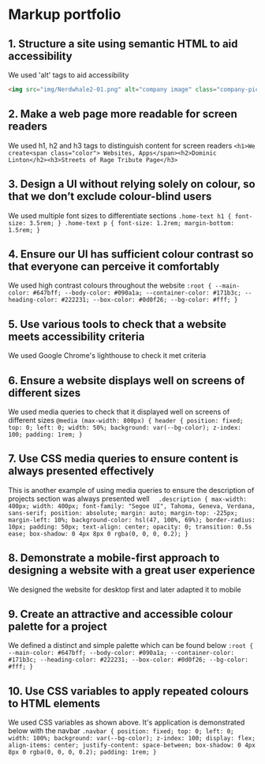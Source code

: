 # Markup portfolio

## 1. Structure a site using semantic HTML to aid accessibility
We used 'alt' tags to aid accessibility
``` html
<img src="img/Nerdwhale2-01.png" alt="company image" class="company-pic" />
```

## 2. Make a web page more readable for screen readers
We used h1, h2 and h3 tags to distinguish content for screen readers
`<h1>We create<span class="color"> Websites, Apps</span><h2>Dominic Linton</h2><h3>Streets of Rage Tribute Page</h3>`

## 3. Design a UI without relying solely on colour, so that we don’t exclude colour-blind users
We used multiple font sizes to differentiate sections
`.home-text h1 {
  font-size: 3.5rem;
}
.home-text p {
  font-size: 1.2rem;
  margin-bottom: 1.5rem;
}`

## 4. Ensure our UI has sufficient colour contrast so that everyone can perceive it comfortably
We used high contrast colours throughout the website 
`:root {
  --main-color: #647bff;
  --body-color: #090a1a;
  --container-color: #171b3c;
  --heading-color: #222231;
  --box-color: #0d0f26;
  --bg-color: #fff;
}`

## 5. Use various tools to check that a website meets accessibility criteria
We used Google Chrome's lighthouse to check it met criteria

## 6. Ensure a website displays well on screens of different sizes
We used media queries to check that it displayed well on screens of different sizes
`@media (max-width: 800px) {
  header {
    position: fixed;
    top: 0;
    left: 0;
    width: 50%;
    background: var(--bg-color);
    z-index: 100;
    padding: 1rem;
  }`

## 7. Use CSS media queries to ensure content is always presented effectively
This is another example of using media queries to ensure the description of projects section was always presented well
`  .description {
    max-width: 400px;
    width: 400px;
    font-family: "Segoe UI", Tahoma, Geneva, Verdana, sans-serif;
    position: absolute;
    margin: auto;
    margin-top: -225px;
    margin-left: 10%;
    background-color: hsl(47, 100%, 69%);
    border-radius: 10px;
    padding: 50px;
    text-align: center;
    opacity: 0;
    transition: 0.5s ease;
    box-shadow: 0 4px 8px 0 rgba(0, 0, 0, 0.2);
  }`

## 8. Demonstrate a mobile-first approach to designing a website with a great user experience
We designed the website for desktop first and later adapted it to mobile

## 9. Create an attractive and accessible colour palette for a project
We defined a distinct and simple palette which can be found below
`:root {
  --main-color: #647bff;
  --body-color: #090a1a;
  --container-color: #171b3c;
  --heading-color: #222231;
  --box-color: #0d0f26;
  --bg-color: #fff;
}`

## 10. Use CSS variables to apply repeated colours to HTML elements
We used CSS variables as shown above. It's application is demonstrated below with the navbar
`.navbar {
  position: fixed;
  top: 0;
  left: 0;
  width: 100%;
  background: var(--bg-color);
  z-index: 100;
  display: flex;
  align-items: center;
  justify-content: space-between;
  box-shadow: 0 4px 8px 0 rgba(0, 0, 0, 0.2);
  padding: 1rem;
}`
